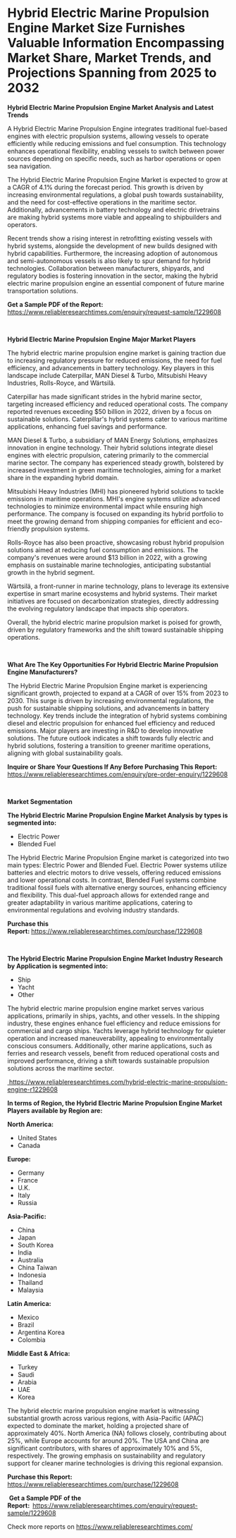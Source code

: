<p><h1>Hybrid Electric Marine Propulsion Engine Market Size Furnishes Valuable Information Encompassing Market Share, Market Trends, and Projections Spanning from 2025 to 2032</h1></p><p><strong>Hybrid Electric Marine Propulsion Engine Market Analysis and Latest Trends</strong></p>
<p><p>A Hybrid Electric Marine Propulsion Engine integrates traditional fuel-based engines with electric propulsion systems, allowing vessels to operate efficiently while reducing emissions and fuel consumption. This technology enhances operational flexibility, enabling vessels to switch between power sources depending on specific needs, such as harbor operations or open sea navigation.</p><p>The Hybrid Electric Marine Propulsion Engine Market is expected to grow at a CAGR of 4.1% during the forecast period. This growth is driven by increasing environmental regulations, a global push towards sustainability, and the need for cost-effective operations in the maritime sector. Additionally, advancements in battery technology and electric drivetrains are making hybrid systems more viable and appealing to shipbuilders and operators.</p><p>Recent trends show a rising interest in retrofitting existing vessels with hybrid systems, alongside the development of new builds designed with hybrid capabilities. Furthermore, the increasing adoption of autonomous and semi-autonomous vessels is also likely to spur demand for hybrid technologies. Collaboration between manufacturers, shipyards, and regulatory bodies is fostering innovation in the sector, making the hybrid electric marine propulsion engine an essential component of future marine transportation solutions.</p></p>
<p><strong>Get a Sample PDF of the Report:&nbsp;</strong> <a href="https://www.reliableresearchtimes.com/enquiry/request-sample/1229608?utm_campaign=2638&utm_medium=2&utm_source=Github&utm_content=ia&utm_term=09042025&utm_id=hybrid-electric-marine-propulsion-engine">https://www.reliableresearchtimes.com/enquiry/request-sample/1229608</a></p>
<p>&nbsp;</p>
<p><strong>Hybrid Electric Marine Propulsion Engine Major Market Players</strong></p>
<p><p>The hybrid electric marine propulsion engine market is gaining traction due to increasing regulatory pressure for reduced emissions, the need for fuel efficiency, and advancements in battery technology. Key players in this landscape include Caterpillar, MAN Diesel & Turbo, Mitsubishi Heavy Industries, Rolls-Royce, and Wärtsilä.</p><p>Caterpillar has made significant strides in the hybrid marine sector, targeting increased efficiency and reduced operational costs. The company reported revenues exceeding $50 billion in 2022, driven by a focus on sustainable solutions. Caterpillar's hybrid systems cater to various maritime applications, enhancing fuel savings and performance.</p><p>MAN Diesel & Turbo, a subsidiary of MAN Energy Solutions, emphasizes innovation in engine technology. Their hybrid solutions integrate diesel engines with electric propulsion, catering primarily to the commercial marine sector. The company has experienced steady growth, bolstered by increased investment in green maritime technologies, aiming for a market share in the expanding hybrid domain.</p><p>Mitsubishi Heavy Industries (MHI) has pioneered hybrid solutions to tackle emissions in maritime operations. MHI's engine systems utilize advanced technologies to minimize environmental impact while ensuring high performance. The company is focused on expanding its hybrid portfolio to meet the growing demand from shipping companies for efficient and eco-friendly propulsion systems.</p><p>Rolls-Royce has also been proactive, showcasing robust hybrid propulsion solutions aimed at reducing fuel consumption and emissions. The company's revenues were around $13 billion in 2022, with a growing emphasis on sustainable marine technologies, anticipating substantial growth in the hybrid segment.</p><p>Wärtsilä, a front-runner in marine technology, plans to leverage its extensive expertise in smart marine ecosystems and hybrid systems. Their market initiatives are focused on decarbonization strategies, directly addressing the evolving regulatory landscape that impacts ship operators.</p><p>Overall, the hybrid electric marine propulsion market is poised for growth, driven by regulatory frameworks and the shift toward sustainable shipping operations.</p></p>
<p>&nbsp;</p>
<p><strong>What Are The Key Opportunities For Hybrid Electric Marine Propulsion Engine Manufacturers?</strong></p>
<p><p>The Hybrid Electric Marine Propulsion Engine market is experiencing significant growth, projected to expand at a CAGR of over 15% from 2023 to 2030. This surge is driven by increasing environmental regulations, the push for sustainable shipping solutions, and advancements in battery technology. Key trends include the integration of hybrid systems combining diesel and electric propulsion for enhanced fuel efficiency and reduced emissions. Major players are investing in R&D to develop innovative solutions. The future outlook indicates a shift towards fully electric and hybrid solutions, fostering a transition to greener maritime operations, aligning with global sustainability goals.</p></p>
<p><strong>Inquire or Share Your Questions If Any Before Purchasing This Report:</strong> <a href="https://www.reliableresearchtimes.com/enquiry/pre-order-enquiry/1229608?utm_campaign=2638&utm_medium=2&utm_source=Github&utm_content=ia&utm_term=09042025&utm_id=hybrid-electric-marine-propulsion-engine">https://www.reliableresearchtimes.com/enquiry/pre-order-enquiry/1229608</a></p>
<p>&nbsp;</p>
<p><strong>Market Segmentation</strong></p>
<p><strong>The Hybrid Electric Marine Propulsion Engine Market Analysis by types is segmented into:</strong></p>
<p><ul><li>Electric Power</li><li>Blended Fuel</li></ul></p>
<p><p>The Hybrid Electric Marine Propulsion Engine market is categorized into two main types: Electric Power and Blended Fuel. Electric Power systems utilize batteries and electric motors to drive vessels, offering reduced emissions and lower operational costs. In contrast, Blended Fuel systems combine traditional fossil fuels with alternative energy sources, enhancing efficiency and flexibility. This dual-fuel approach allows for extended range and greater adaptability in various maritime applications, catering to environmental regulations and evolving industry standards.</p></p>
<p><strong>Purchase this Report:&nbsp;</strong><a href="https://www.reliableresearchtimes.com/purchase/1229608?utm_campaign=2638&utm_medium=2&utm_source=Github&utm_content=ia&utm_term=09042025&utm_id=hybrid-electric-marine-propulsion-engine">https://www.reliableresearchtimes.com/purchase/1229608</a></p>
<p>&nbsp;</p>
<p><strong>The Hybrid Electric Marine Propulsion Engine Market Industry Research by Application is segmented into:</strong></p>
<p><ul><li>Ship</li><li>Yacht</li><li>Other</li></ul></p>
<p><p>The hybrid electric marine propulsion engine market serves various applications, primarily in ships, yachts, and other vessels. In the shipping industry, these engines enhance fuel efficiency and reduce emissions for commercial and cargo ships. Yachts leverage hybrid technology for quieter operation and increased maneuverability, appealing to environmentally conscious consumers. Additionally, other marine applications, such as ferries and research vessels, benefit from reduced operational costs and improved performance, driving a shift towards sustainable propulsion solutions across the maritime sector.</p></p>
<p><a href="https://www.reliableresearchtimes.com/hybrid-electric-marine-propulsion-engine-r1229608?utm_campaign=2638&utm_medium=2&utm_source=Github&utm_content=ia&utm_term=09042025&utm_id=hybrid-electric-marine-propulsion-engine">&nbsp;https://www.reliableresearchtimes.com/hybrid-electric-marine-propulsion-engine-r1229608</a></p>
<p><strong>In terms of Region, the Hybrid Electric Marine Propulsion Engine Market Players available by Region are:</strong></p>
<p>
    <p> <strong> North America: </strong>
        <ul>
            <li>United States</li>
            <li>Canada</li>
        </ul>
        </p> 
    <p> <strong> Europe: </strong>
        <ul>
            <li>Germany</li>
            <li>France</li>
            <li>U.K.</li>
            <li>Italy</li>
            <li>Russia</li>
        </ul>
        </p> 
    <p> <strong> Asia-Pacific: </strong>
        <ul>
            <li>China</li>
            <li>Japan</li>
            <li>South Korea</li>
            <li>India</li>
            <li>Australia</li>
            <li>China Taiwan</li>
            <li>Indonesia</li>
            <li>Thailand</li>
            <li>Malaysia</li>
        </ul>
        </p> 
    <p> <strong> Latin America: </strong>
        <ul>
            <li>Mexico</li>
            <li>Brazil</li>
            <li>Argentina Korea</li>
            <li>Colombia</li>
        </ul>
        </p> 
    <p> <strong> Middle East & Africa: </strong>
        <ul>
            <li>Turkey</li>
            <li>Saudi</li>
            <li>Arabia</li>
            <li>UAE</li>
            <li>Korea</li>
        </ul>
    </p>
    </p>
<p><p>The hybrid electric marine propulsion engine market is witnessing substantial growth across various regions, with Asia-Pacific (APAC) expected to dominate the market, holding a projected share of approximately 40%. North America (NA) follows closely, contributing about 25%, while Europe accounts for around 20%. The USA and China are significant contributors, with shares of approximately 10% and 5%, respectively. The growing emphasis on sustainability and regulatory support for cleaner marine technologies is driving this regional expansion.</p></p>
<p><strong>Purchase this Report: </strong><a href="https://www.reliableresearchtimes.com/purchase/1229608?utm_campaign=2638&utm_medium=2&utm_source=Github&utm_content=ia&utm_term=09042025&utm_id=hybrid-electric-marine-propulsion-engine">https://www.reliableresearchtimes.com/purchase/1229608</a></p>
<p>&nbsp;<strong>Get a Sample PDF of the Report:&nbsp;&nbsp;</strong><a href="https://www.reliableresearchtimes.com/enquiry/request-sample/1229608?utm_campaign=2638&utm_medium=2&utm_source=Github&utm_content=ia&utm_term=09042025&utm_id=hybrid-electric-marine-propulsion-engine">https://www.reliableresearchtimes.com/enquiry/request-sample/1229608</a></p>
<p><strong></strong></p>
<p>Check more reports on <a href="https://www.reliableresearchtimes.com/?utm_campaign=2638&utm_medium=2&utm_source=Github&utm_content=ia&utm_term=09042025&utm_id=hybrid-electric-marine-propulsion-engine">https://www.reliableresearchtimes.com/</a></p>